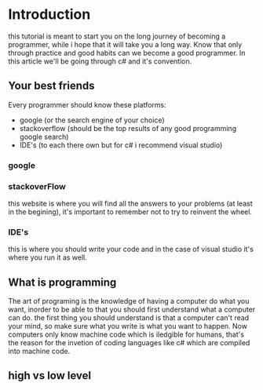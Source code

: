 # Introduction 
this tutorial is meant to start you on the long journey of becoming a programmer, while i hope that it will take you a long way. Know that only through practice and good habits can we become a good programmer. In this article we'll be going through c# and it's convention. 


## Your best friends
Every programmer should know these platforms:
- google (or the search engine of your choice)
- stackoverflow (should be the top results of any good programming google search)
- IDE's (to each there own but for c# i recommend visual studio)
### google
### stackoverFlow 
this website is where you will find all the answers to your problems (at least in the begining), it's important to remember not to try to reinvent the wheel.
### IDE's
this is where you should write your code and in the case of visual studio it's where you run it as well.


## What is programming 
The art of programing is the knowledge of having a computer do what you want, inorder to be able to that you should first understand what a computer can do. the first thing you should understand is that a computer can't read your mind, so make sure what you write is what you want to happen. Now computers only know machine code which is iledgible for humans, that's the reason for the invetion of coding languages like c# which are compiled into machine code.


## high vs low level



